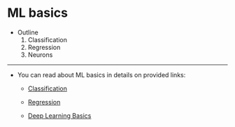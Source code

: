 # ML basics

- Outline
  1. Classification
  2. Regression
  3. Neurons

---

- You can read about ML basics in details on provided links:

  - [Classification](https://github.com/tyrion404/ML-Logistic-Regression-Classification-in-Python)

  - [Regression](https://github.com/tyrion404/ML-Simple-linear-regression-in-python)

  - [Deep Learning Basics](https://github.com/tyrion404/ML-Deep-Learning-Basics)
